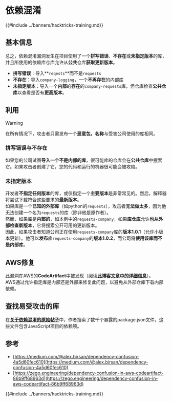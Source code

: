 # 依赖混淆

{{#include ../banners/hacktricks-training.md}}


## 基本信息

总之，依赖混淆漏洞发生在项目使用了一个**拼写错误**、**不存在**或**未指定版本**的库，并且所使用的依赖库仓库允许从**公共**仓库**获取更新版本**。

- **拼写错误**：导入**`reqests`**而不是`requests`
- **不存在**：导入`company-logging`，一个**不再存在**的内部库
- **未指定版本**：导入一个**内部**的**存在**的`company-requests`库，但仓库检查**公共仓库**以查看是否有**更高版本**。

## 利用

> [!WARNING]
> 在所有情况下，攻击者只需发布一个**恶意包，名称**与受害公司使用的库相同。

### 拼写错误与不存在

如果您的公司试图**导入一个不是内部的库**，很可能库的仓库会在**公共仓库**中搜索它。如果攻击者创建了它，您的代码和运行的机器很可能会被攻陷。

### 未指定版本

开发者**不指定任何版本**的库，或仅指定一个**主要版本**是非常常见的。然后，解释器将尝试下载符合这些要求的**最新版本**。\
如果库是一个**已知的外部库**（如python的`requests`），攻击者**无法做太多**，因为他无法创建一个名为`requests`的库（除非他是原作者）。\
然而，如果库是**内部的**，如本例中的`requests-company`，如果**库仓库**允许**也从外部检查新版本**，它将搜索公开可用的更新版本。\
因此，如果攻击者知道公司正在使用`requests-company`库的**版本1.0.1**（允许小版本更新）。他可以**发布**库`requests-company`的**版本1.0.2**，而公司将**使用该库而不是内部库**。

## AWS修复

此漏洞在AWS的**CodeArtifact**中被发现（阅读[**此博客文章中的详细信息**](https://zego.engineering/dependency-confusion-in-aws-codeartifact-86b9ff68963d)）。\
AWS通过允许指定库是内部还是外部来修复此问题，以避免从外部仓库下载内部依赖。

## 查找易受攻击的库

在[**关于依赖混淆的原始帖子**](https://medium.com/@alex.birsan/dependency-confusion-4a5d60fec610)中，作者搜索了数千个暴露的package.json文件，这些文件包含JavaScript项目的依赖项。

## 参考

- [https://medium.com/@alex.birsan/dependency-confusion-4a5d60fec610](https://medium.com/@alex.birsan/dependency-confusion-4a5d60fec610)
- [https://zego.engineering/dependency-confusion-in-aws-codeartifact-86b9ff68963d](https://zego.engineering/dependency-confusion-in-aws-codeartifact-86b9ff68963d)


{{#include ../banners/hacktricks-training.md}}
